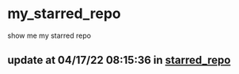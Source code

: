 # my_starred_repo
show me my starred repo

update at 04/17/22 08:15:36 in [starred_repo](./index.html)
---

